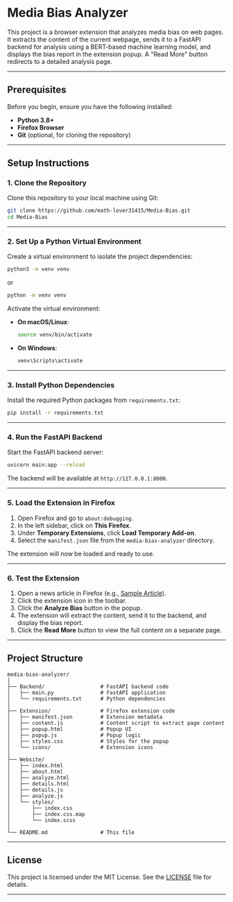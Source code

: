 # Media Bias Analyzer

This project is a browser extension that analyzes media bias on web pages. It extracts the content of the current webpage, sends it to a FastAPI backend for analysis using a BERT-based machine learning model, and displays the bias report in the extension popup. A "Read More" button redirects to a detailed analysis page.

---

## **Prerequisites**
Before you begin, ensure you have the following installed:
- **Python 3.8+**
- **Firefox Browser**
- **Git** (optional, for cloning the repository)

---

## **Setup Instructions**

### **1. Clone the Repository**
Clone this repository to your local machine using Git:

```bash
git clone https://github.com/math-lover31415/Media-Bias.git
cd Media-Bias
```

---

### **2. Set Up a Python Virtual Environment**
Create a virtual environment to isolate the project dependencies:

```bash
python3 -m venv venv
```
or

```bash
python -m venv venv
```

Activate the virtual environment:

- **On macOS/Linux**:
  ```bash
  source venv/bin/activate
  ```
- **On Windows**:
  ```bash
  venv\Scripts\activate
  ```

---

### **3. Install Python Dependencies**
Install the required Python packages from `requirements.txt`:

```bash
pip install -r requirements.txt
```

---

### **4. Run the FastAPI Backend**
Start the FastAPI backend server:

```bash
uvicorn main:app --reload
```

The backend will be available at `http://127.0.0.1:8000`.

---

### **5. Load the Extension in Firefox**
1. Open Firefox and go to `about:debugging`.
2. In the left sidebar, click on **This Firefox**.
3. Under **Temporary Extensions**, click **Load Temporary Add-on**.
4. Select the `manifest.json` file from the `media-bias-analyzer` directory.

The extension will now be loaded and ready to use.

---

### **6. Test the Extension**
1. Open a news article in Firefox (e.g., [Sample Article](https://www.bbc.com/news/articles/cy8pejl63qqo)).
2. Click the extension icon in the toolbar.
3. Click the **Analyze Bias** button in the popup.
4. The extension will extract the content, send it to the backend, and display the bias report.
5. Click the **Read More** button to view the full content on a separate page.

---

## **Project Structure**
```
media-bias-analyzer/
│
├── Backend/                  # FastAPI backend code
│   ├── main.py               # FastAPI application
│   └── requirements.txt      # Python dependencies
│
├── Extension/                # Firefox extension code
│   ├── manifest.json         # Extension metadata
│   ├── content.js            # Content script to extract page content
│   ├── popup.html            # Popup UI
│   ├── popup.js              # Popup logic
│   ├── styles.css            # Styles for the popup
│   └── icons/                # Extension icons
│
├── Website/
│   ├── index.html
│   ├── about.html
│   ├── analyze.html
│   ├── details.html
│   ├── details.js
│   ├── analyze.js
│   └── styles/
│       ├── index.css
│       ├── index.css.map
│       └── index.scss
│
└── README.md                 # This file
```

---

## **License**
This project is licensed under the MIT License. See the [LICENSE](LICENSE) file for details.

---
